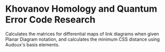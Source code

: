 # Khovanov Homology and Quantum Error Code Research
Calculates the matrices for differential maps of link diagrams when given Planar Diagram notation, and calculates the minimum CSS distance using Audoux's basis elements.
